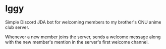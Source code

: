 # Iggy
 Simple Discord JDA bot for welcoming members to my brother's CNU anime club server.
 
 Whenever a new member joins the server, sends a welcome message along with the new
 member's mention in the server's first welcome channel.
